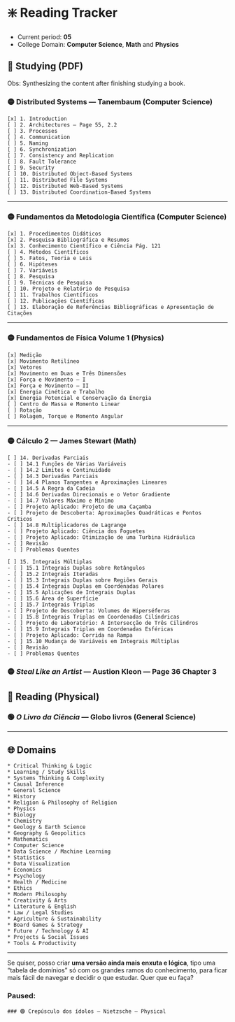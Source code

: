 # ❇️ Reading Tracker
- Current period: **05**
- College Domain: **Computer Science**, **Math** and **Physics**

## **📝 Studying (PDF)**
Obs: Synthesizing the content after finishing studying a book.

### 🟡 Distributed Systems — Tanembaum (Computer Science)

    [x] 1. Introduction
    [ ] 2. Architectures — Page 55, 2.2
    [ ] 3. Processes  
    [ ] 4. Communication  
    [ ] 5. Naming  
    [ ] 6. Synchronization  
    [ ] 7. Consistency and Replication  
    [ ] 8. Fault Tolerance  
    [ ] 9. Security  
    [ ] 10. Distributed Object-Based Systems  
    [ ] 11. Distributed File Systems  
    [ ] 12. Distributed Web-Based Systems  
    [ ] 13. Distributed Coordination-Based Systems  

---

### 🟡 Fundamentos da Metodologia Científica (Computer Science)

    [x] 1. Procedimentos Didáticos  
    [x] 2. Pesquisa Bibliográfica e Resumos  
    [x] 3. Conhecimento Científico e Ciência Pág. 121
    [ ] 4. Métodos Científicos  
    [ ] 5. Fatos, Teoria e Leis  
    [ ] 6. Hipóteses  
    [ ] 7. Variáveis  
    [ ] 8. Pesquisa  
    [ ] 9. Técnicas de Pesquisa  
    [ ] 10. Projeto e Relatório de Pesquisa  
    [ ] 11. Trabalhos Científicos  
    [ ] 12. Publicações Científicas  
    [ ] 13. Elaboração de Referências Bibliográficas e Apresentação de Citações  

---

### 🟡 Fundamentos de Física Volume 1 (Physics)

    [x] Medição  
    [x] Movimento Retilíneo
    [x] Vetores
    [x] Movimento em Duas e Três Dimensões
    [x] Força e Movimento – I  
    [x] Força e Movimento – II  
    [x] Energia Cinética e Trabalho  
    [x] Energia Potencial e Conservação da Energia  
    [ ] Centro de Massa e Momento Linear  
    [ ] Rotação  
    [ ] Rolagem, Torque e Momento Angular  

---

### 🟡 Cálculo 2 — James Stewart (Math)

	[ ] 14. Derivadas Parciais
	- [ ] 14.1 Funções de Várias Variáveis
	- [ ] 14.2 Limites e Continuidade
	- [ ] 14.3 Derivadas Parciais
	- [ ] 14.4 Planos Tangentes e Aproximações Lineares
	- [ ] 14.5 A Regra da Cadeia
	- [ ] 14.6 Derivadas Direcionais e o Vetor Gradiente
	- [ ] 14.7 Valores Máximo e Mínimo
	- [ ] Projeto Aplicado: Projeto de uma Caçamba
	- [ ] Projeto de Descoberta: Aproximações Quadráticas e Pontos Críticos
	- [ ] 14.8 Multiplicadores de Lagrange
	- [ ] Projeto Aplicado: Ciência dos Foguetes
	- [ ] Projeto Aplicado: Otimização de uma Turbina Hidráulica
	- [ ] Revisão
	- [ ] Problemas Quentes

	[ ] 15. Integrais Múltiplas
	- [ ] 15.1 Integrais Duplas sobre Retângulos
	- [ ] 15.2 Integrais Iteradas
	- [ ] 15.3 Integrais Duplas sobre Regiões Gerais
	- [ ] 15.4 Integrais Duplas em Coordenadas Polares
	- [ ] 15.5 Aplicações de Integrais Duplas
	- [ ] 15.6 Área de Superfície
	- [ ] 15.7 Integrais Triplas
	- [ ] Projeto de Descoberta: Volumes de Hiperséferas
	- [ ] 15.8 Integrais Triplas em Coordenadas Cilíndricas
	- [ ] Projeto de Laboratório: A Intersecção de Três Cilindros
	- [ ] 15.9 Integrais Triplas em Coordenadas Esféricas
	- [ ] Projeto Aplicado: Corrida na Rampa
	- [ ] 15.10 Mudança de Variáveis em Integrais Múltiplas
	- [ ] Revisão
	- [ ] Problemas Quentes
	
### 🟡 *Steal Like an Artist* — Austion Kleon — Page 36 Chapter 3

## **📖 Reading (Physical)**

### 🟢 *O Livro da Ciência* — Globo livros (General Science)

---

## 🌐 Domains 

	* Critical Thinking & Logic
	* Learning / Study Skills
	* Systems Thinking & Complexity
	* Causal Inference
	* General Science
	* History
	* Religion & Philosophy of Religion
	* Physics
	* Biology
	* Chemistry
	* Geology & Earth Science
	* Geography & Geopolitics
	* Mathematics
	* Computer Science
	* Data Science / Machine Learning
	* Statistics
	* Data Visualization
	* Economics
	* Psychology
	* Health / Medicine
	* Ethics
	* Modern Philosophy
	* Creativity & Arts
	* Literature & English
	* Law / Legal Studies
	* Agriculture & Sustainability
	* Board Games & Strategy
	* Future / Technology & AI
	* Projects & Social Issues
	* Tools & Productivity

---

Se quiser, posso criar **uma versão ainda mais enxuta e lógica**, tipo uma “tabela de domínios” só com os grandes ramos do conhecimento, para ficar mais fácil de navegar e decidir o que estudar. Quer que eu faça?


### Paused: 
	### 🟢 Crepúsculo dos ídolos — Nietzsche — Physical 
